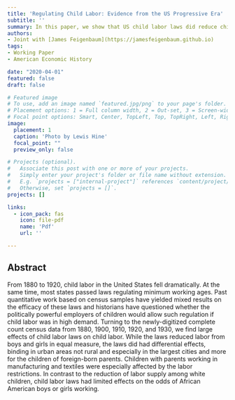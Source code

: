 ```yaml
---
title: 'Regulating Child Labor: Evidence from the US Progressive Era'
subtitle: ''
summary: In this paper, we show that US child labor laws did reduce child labor rates
authors:
- Joint with [James Feigenbaum](https://jamesfeigenbaum.github.io)
tags:
- Working Paper
- American Economic History

date: "2020-04-01"
featured: false
draft: false

# Featured image
# To use, add an image named `featured.jpg/png` to your page's folder.
# Placement options: 1 = Full column width, 2 = Out-set, 3 = Screen-width
# Focal point options: Smart, Center, TopLeft, Top, TopRight, Left, Right, BottomLeft, Bottom, BottomRight
image:
  placement: 1
  caption: 'Photo by Lewis Hine'
  focal_point: ""
  preview_only: false

# Projects (optional).
#   Associate this post with one or more of your projects.
#   Simply enter your project's folder or file name without extension.
#   E.g. `projects = ["internal-project"]` references `content/project/deep-learning/index.md`.
#   Otherwise, set `projects = []`.
projects: []

links:
  - icon_pack: fas
    icon: file-pdf
    name: 'Pdf'
    url: ''

---
```



## Abstract
From 1880 to 1920, child labor in the United States fell dramatically. At the same time, most states passed laws regulating minimum working ages. Past quantitative work based on census samples have yielded mixed results on the efficacy of these laws and historians have questioned whether the politically powerful employers of children would allow such regulation if child labor was in high demand. Turning to the newly-digitized complete count census data from 1880, 1900, 1910, 1920, and 1930, we find large effects of child labor laws on child labor. While the laws reduced labor from boys and girls in equal measure, the laws did had differential effects, binding in urban areas not rural and especially in the largest cities and more for the children of foreign-born parents. Children with parents working in manufacturing and textiles were especially affected by the labor restrictions. In contrast to the reduction of labor supply among white children, child labor laws had limited effects on the odds of African American boys or girls working.

